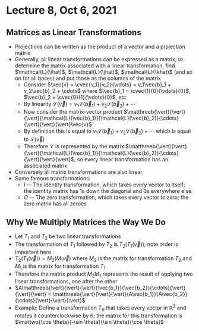 # Lecture 8, Oct 6, 2021

## Matrices as Linear Transformations

* Projections can be written as the product of a vector and a projection matrix
* Generally, all linear transformations can be expressed as a matrix; to determine the matrix associated with a linear transformation, find $\mathcal{L}(\ihat)$, $\mathcal{L}(\jhat)$, $\mathcal{L}(\khat)$ (and so on for all bases) and put those as the columns of the matrix
	* Consider $\vec{v} = \cvec{v_1}{v_2}{\vdots} = v_1\vec{b}_1 + v_2\vec{b}_2 + \cdots$ where $\vec{b}_1 = \cvec{1}{0}{\vdots}{0}$, $\vec{b}_2 = \cvec{0}{1}{\vdots}{0}$, etc
	* By linearity $\mathcal{L}(\vec{v}) = v_1\mathcal{L}(\vec{b}_1) + v_2\mathcal{L}(\vec{b}_2) + \cdots$
	* Now consider the matrix-vector product $\matthreeb{\vert}{\vert}{\vert}{\mathcal{L}(\vec{b}_1)}{\mathcal{L}(\vec{b}_2)}{\cdots}{\vert}{\vert}{\vert}\vec{v}$
	* By definition this is equal to $v_1\mathcal{L}(\vec{b}_1) + v_2\mathcal{L}(\vec{b}_2) + \cdots$ which is equal to $\mathcal{L}(\vec{v})$
	* Therefore $\mathcal{L}$ is represented by the matrix $\matthreeb{\vert}{\vert}{\vert}{\mathcal{L}(\vec{b}_1)}{\mathcal{L}(\vec{b}_2)}{\cdots}{\vert}{\vert}{\vert}$, so every linear transformation has an associated matrix
* Conversely all matrix transformations are also linear
* Some famous transformations:
	* $I$ -- The identity transformation, which takes every vector to itself; the identity matrix has 1s down the diagonal and 0s everywhere else
	* $O$ -- The zero transformation, which takes every vector to zero; the zero matrix has all zeroes

## Why We Multiply Matrices the Way We Do

* Let $T_1$ and $T_2$ be two linear transformations
* The transformation of $T_1$ followed by $T_2$ is $T_2(T_1(\vec{v}))$; note order is important here
* $T_2(T_1(\vec{v})) = M_2(M_1\vec{v})$ where $M_2$ is the matrix for transformation $T_2$ and $M_1$ is the matrix for transformation $T_1$
* Therefore the matrix product $M_2M_1$ represents the result of applying two linear transformations, one after the other
* $A\matthreeb{\vert}{\vert}{\vert}{\vec{b_1}}{\vec{b_2}}{\cdots}{\vert}{\vert}{\vert} = \matthreeb{\vert}{\vert}{\vert}{A\vec{b_1}}{A\vec{b_2}}{\cdots}{\vert}{\vert}{\vert}$
* Example: Define a transformation $T_\theta$ that takes every vector in $\mathbb{R}^2$ and rotates it counterclockwise by $\theta$; the matrix for this transformation is $\mattwo{\cos \theta}{-\sin \theta}{\sin \theta}{\cos \theta}$

